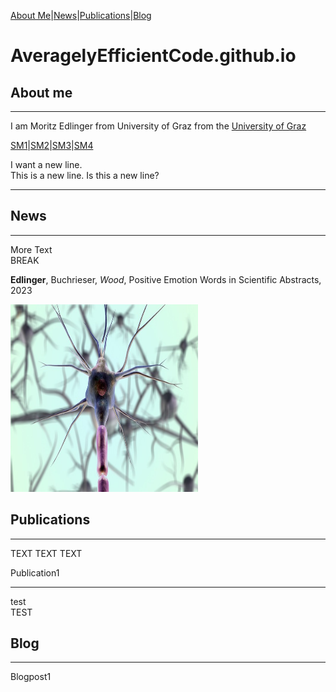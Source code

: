 [About Me](#about)|[News](#news)|[Publications](#publications)|[Blog](#blog)

# AveragelyEfficientCode.github.io

## About me <a name = "about"></a>
---

I am Moritz Edlinger from University of Graz from the [University of Graz](https://www.uni-graz.at/de/)

[SM1](https://www.uni-graz.at/de/)|[SM2](https://www.uni-graz.at/de/)|[SM3](https://www.uni-graz.at/de/)|[SM4](https://www.uni-graz.at/de/)

I want a new line.
<br> This is a new line.
Is this a new line?


---

## News <a name = "news"></a>

---

More Text
<br> BREAK

**Edlinger**, Buchrieser, *Wood*, Positive Emotion Words in Scientific Abstracts, 2023


<img src = "profile.jpg" width = "300" height = "300">

## Publications <a name = "publications"></a>

---
TEXT
TEXT
TEXT
<br>

Publication1

---

test <br>
TEST <br>

## Blog <a name = "blog"></a>

---

Blogpost1
